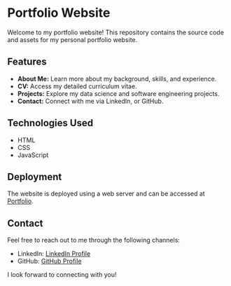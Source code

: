 
# Portfolio Website

Welcome to my portfolio website! This repository contains the source code and assets for my personal portfolio website.


## Features

- **About Me:** Learn more about my background, skills, and experience.
- **CV:** Access my detailed curriculum vitae.
- **Projects:** Explore my data science and software engineering projects.
- **Contact:** Connect with me via LinkedIn, or GitHub.

## Technologies Used

- HTML
- CSS
- JavaScript

## Deployment

The website is deployed using a web server and can be accessed at [Portfolio](https://yaswanthreddy-portfolio.netlify.app/).


## Contact

Feel free to reach out to me through the following channels:

- LinkedIn: [LinkedIn Profile](https://www.linkedin.com/in/yaswanth-reddy-devarapalli/)
- GitHub: [GitHub Profile](https://github.com/Yaswanthdevarapalli)

I look forward to connecting with you!
